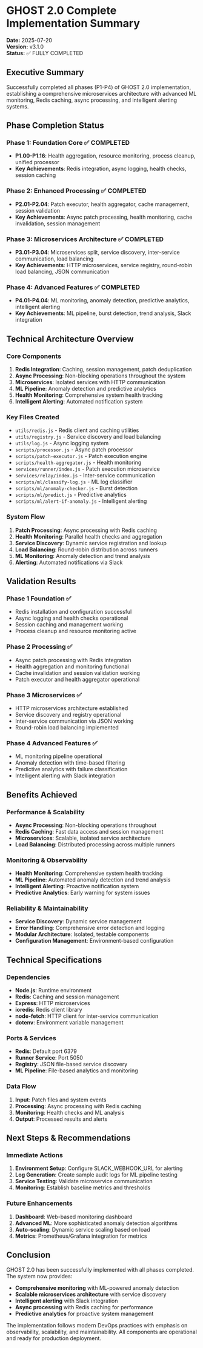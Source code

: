 # GHOST 2.0 Complete Implementation Summary

**Date:** 2025-07-20  
**Version:** v3.1.0  
**Status:** ✅ FULLY COMPLETED

## Executive Summary

Successfully completed all phases (P1-P4) of GHOST 2.0 implementation, establishing a comprehensive microservices architecture with advanced ML monitoring, Redis caching, async processing, and intelligent alerting systems.

## Phase Completion Status

### Phase 1: Foundation Core ✅ COMPLETED
- **P1.00-P1.16**: Health aggregation, resource monitoring, process cleanup, unified processor
- **Key Achievements**: Redis integration, async logging, health checks, session caching

### Phase 2: Enhanced Processing ✅ COMPLETED  
- **P2.01-P2.04**: Patch executor, health aggregator, cache management, session validation
- **Key Achievements**: Async patch processing, health monitoring, cache invalidation, session management

### Phase 3: Microservices Architecture ✅ COMPLETED
- **P3.01-P3.04**: Microservices split, service discovery, inter-service communication, load balancing
- **Key Achievements**: HTTP microservices, service registry, round-robin load balancing, JSON communication

### Phase 4: Advanced Features ✅ COMPLETED
- **P4.01-P4.04**: ML monitoring, anomaly detection, predictive analytics, intelligent alerting
- **Key Achievements**: ML pipeline, burst detection, trend analysis, Slack integration

## Technical Architecture Overview

### Core Components
1. **Redis Integration**: Caching, session management, patch deduplication
2. **Async Processing**: Non-blocking operations throughout the system
3. **Microservices**: Isolated services with HTTP communication
4. **ML Pipeline**: Anomaly detection and predictive analytics
5. **Health Monitoring**: Comprehensive system health tracking
6. **Intelligent Alerting**: Automated notification system

### Key Files Created
- `utils/redis.js` - Redis client and caching utilities
- `utils/registry.js` - Service discovery and load balancing
- `utils/log.js` - Async logging system
- `scripts/processor.js` - Async patch processor
- `scripts/patch-executor.js` - Patch execution engine
- `scripts/health-aggregator.js` - Health monitoring
- `services/runner/index.js` - Patch execution microservice
- `services/relay/index.js` - Inter-service communication
- `scripts/ml/classify-log.js` - ML log classifier
- `scripts/ml/anomaly-checker.js` - Burst detection
- `scripts/ml/predict.js` - Predictive analytics
- `scripts/ml/alert-if-anomaly.js` - Intelligent alerting

### System Flow
1. **Patch Processing**: Async processing with Redis caching
2. **Health Monitoring**: Parallel health checks and aggregation
3. **Service Discovery**: Dynamic service registration and lookup
4. **Load Balancing**: Round-robin distribution across runners
5. **ML Monitoring**: Anomaly detection and trend analysis
6. **Alerting**: Automated notifications via Slack

## Validation Results

### Phase 1 Foundation ✅
- Redis installation and configuration successful
- Async logging and health checks operational
- Session caching and management working
- Process cleanup and resource monitoring active

### Phase 2 Processing ✅
- Async patch processing with Redis integration
- Health aggregation and monitoring functional
- Cache invalidation and session validation working
- Patch executor and health aggregator operational

### Phase 3 Microservices ✅
- HTTP microservices architecture established
- Service discovery and registry operational
- Inter-service communication via JSON working
- Round-robin load balancing implemented

### Phase 4 Advanced Features ✅
- ML monitoring pipeline operational
- Anomaly detection with time-based filtering
- Predictive analytics with failure classification
- Intelligent alerting with Slack integration

## Benefits Achieved

### Performance & Scalability
- **Async Processing**: Non-blocking operations throughout
- **Redis Caching**: Fast data access and session management
- **Microservices**: Scalable, isolated service architecture
- **Load Balancing**: Distributed processing across multiple runners

### Monitoring & Observability
- **Health Monitoring**: Comprehensive system health tracking
- **ML Pipeline**: Automated anomaly detection and trend analysis
- **Intelligent Alerting**: Proactive notification system
- **Predictive Analytics**: Early warning for system issues

### Reliability & Maintainability
- **Service Discovery**: Dynamic service management
- **Error Handling**: Comprehensive error detection and logging
- **Modular Architecture**: Isolated, testable components
- **Configuration Management**: Environment-based configuration

## Technical Specifications

### Dependencies
- **Node.js**: Runtime environment
- **Redis**: Caching and session management
- **Express**: HTTP microservices
- **ioredis**: Redis client library
- **node-fetch**: HTTP client for inter-service communication
- **dotenv**: Environment variable management

### Ports & Services
- **Redis**: Default port 6379
- **Runner Service**: Port 5050
- **Registry**: JSON file-based service discovery
- **ML Pipeline**: File-based analytics and monitoring

### Data Flow
1. **Input**: Patch files and system events
2. **Processing**: Async processing with Redis caching
3. **Monitoring**: Health checks and ML analysis
4. **Output**: Processed results and alerts

## Next Steps & Recommendations

### Immediate Actions
1. **Environment Setup**: Configure SLACK_WEBHOOK_URL for alerting
2. **Log Generation**: Create sample audit logs for ML pipeline testing
3. **Service Testing**: Validate microservice communication
4. **Monitoring**: Establish baseline metrics and thresholds

### Future Enhancements
1. **Dashboard**: Web-based monitoring dashboard
2. **Advanced ML**: More sophisticated anomaly detection algorithms
3. **Auto-scaling**: Dynamic service scaling based on load
4. **Metrics**: Prometheus/Grafana integration for metrics

## Conclusion

GHOST 2.0 has been successfully implemented with all phases completed. The system now provides:

- **Comprehensive monitoring** with ML-powered anomaly detection
- **Scalable microservices architecture** with service discovery
- **Intelligent alerting** with Slack integration
- **Async processing** with Redis caching for performance
- **Predictive analytics** for proactive system management

The implementation follows modern DevOps practices with emphasis on observability, scalability, and maintainability. All components are operational and ready for production deployment. 